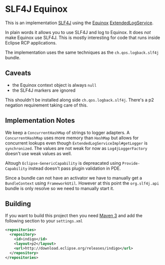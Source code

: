 SLF4J Equinox
=============
This is an implementation [SLF4J](http://www.slf4j.org/) using the [Equinox](http://www.eclipse.org/equinox/) [ExtendedLogService](https://bugs.eclipse.org/bugs/show_bug.cgi?id=260672).

In plain words it allows you to use SLF4J and log to Equinox. It does _not_ make Equinox use SLF4J. This is mostly interesting for code that runs inside Eclipse RCP applications.

The implementation uses the same techniques as the <code>ch.qos.logback.slf4j</code> bundle.

Caveats
-------
 * the Equinox context object is always <code>null</code>
 * the SLF4J markers are ignored

This shouldn't be installed along side <code>ch.qos.logback.slf4j</code>. There's a p2 negation requirement taking care of this.

Implementation Notes
--------------------
We keep a <code>ConcurrentHashMap</code> of strings to logger adapters. A <code>ConcurrentHashMap</code> uses more memory than <code>HashMap</code> but allows for concurrent lookups even though <code>ExtendedLogServiceImpl#getLogger</code> is <code>synchronized</code>. The values are not weak for now as <code>Log4jLoggerFactory</code> doesn't use weak values as well.

Altough <code>Eclipse-GenericCapability</code> is depreacated using <code>Provide-Capability</code> instead doesn't pass plugin validation in PDE.

Since a bundle can not have an activator we have to manually get a <code>BundleContext</code> using <code>FrameworkUtil</code>. However at this point the <code>org.slf4j.api</code> bundle is only resolve so we need to manually start it.

Building
--------
If you want to build this project then you need [Maven 3](http://maven.apache.org/) and add the following section to your <code>settings.xml</code>

```xml
<repositories>
  <repository>
    <id>indigo</id>
    <layout>p2</layout>
    <url>http://download.eclipse.org/releases/indigo</url>
  </repository>
</repositories>
```
